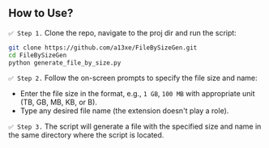 ## How to Use?

`✅ Step 1.` Clone the repo, navigate to the proj dir and run the script:

```bash
git clone https://github.com/a13xe/FileBySizeGen.git
cd FileBySizeGen
python generate_file_by_size.py
```

`✅ Step 2.` Follow the on-screen prompts to specify the file size and name:

- Enter the file size in the format, e.g., `1 GB`, `100 MB` with appropriate unit (TB, GB, MB, KB, or B).
- Type any desired file name (the extension doesn't play a role). 

`✅ Step 3.` The script will generate a file with the specified size and name in the same directory where the script is located.
